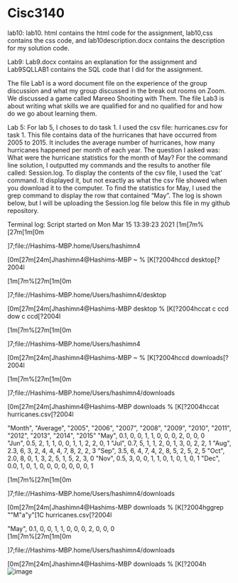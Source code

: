 # Cisc3140
lab10: lab10. html contains the html code for the assignment, lab10,css contains the css code, and lab10description.docx contains the description for my solution code.

Lab9: Lab9.docx contains an explanation for the assignment and Lab9SQLLAB1 contains the SQL code that I did for the assignment.

The file Lab1 is a word document file on the experience of the group discussion and what my group discussed in the break out rooms on Zoom. We discussed a game called Mareeo Shooting with Them.
The file Lab3 is about writing what skills we are qualified for and no qualified for and how do we go about learning them.


Lab 5: For lab 5, I choses to do task 1. I used the csv file: hurricanes.csv for task 1. This file contains data of the hurricanes that have occurred from 2005 to 2015. It includes the average number of hurricanes, how many hurricanes happened per month of each year. The question I asked was: What were the hurricane statistics for the month of May? For the command line solution, I outputted my commands and the results to another file called: Session.log. To display the contents of the csv file, I used the ‘cat’ command. It displayed it, but not exactly as what the csv file showed when you download it to the computer. To find the statistics for May, I used the grep command to display the row that contained “May”. The log is shown below, but I will be uploading the Session.log file below this file in my github repository. 

Terminal log: 
Script started on Mon Mar 15 13:39:23 2021
[1m[7m%[27m[1m[0m                                                                               
 
]7;file://Hashims-MBP.home/Users/hashimn4

[0m[27m[24m[Jhashimn4@Hashims-MBP ~ % [K[?2004hccd desktop[?2004l

[1m[7m%[27m[1m[0m                                                                               
 
]7;file://Hashims-MBP.home/Users/hashimn4/desktop

[0m[27m[24m[Jhashimn4@Hashims-MBP desktop % [K[?2004hccat  c  ccd dow   c  ccd[?2004l

[1m[7m%[27m[1m[0m                                                                               
 
]7;file://Hashims-MBP.home/Users/hashimn4

[0m[27m[24m[Jhashimn4@Hashims-MBP ~ % [K[?2004hccd downloads[?2004l

[1m[7m%[27m[1m[0m                                                                               
 
]7;file://Hashims-MBP.home/Users/hashimn4/downloads

[0m[27m[24m[Jhashimn4@Hashims-MBP downloads % [K[?2004hccat hurricanes.csv[?2004l

"Month", "Average", "2005", "2006", "2007", "2008", "2009", "2010", "2011", "2012", "2013", "2014", "2015"
"May",  0.1,  0,  0, 1, 1, 0, 0, 0, 2, 0,  0,  0  
"Jun",  0.5,  2,  1, 1, 0, 0, 1, 1, 2, 2,  0,  1
"Jul",  0.7,  5,  1, 1, 2, 0, 1, 3, 0, 2,  2,  1
"Aug",  2.3,  6,  3, 2, 4, 4, 4, 7, 8, 2,  2,  3
"Sep",  3.5,  6,  4, 7, 4, 2, 8, 5, 2, 5,  2,  5
"Oct",  2.0,  8,  0, 1, 3, 2, 5, 1, 5, 2,  3,  0
"Nov",  0.5,  3,  0, 0, 1, 1, 0, 1, 0, 1,  0,  1
"Dec",  0.0,  1,  0, 1, 0, 0, 0, 0, 0, 0,  0,  1

[1m[7m%[27m[1m[0m                                                                               
 
]7;file://Hashims-MBP.home/Users/hashimn4/downloads

[0m[27m[24m[Jhashimn4@Hashims-MBP downloads % [K[?2004hggrep ""M"a"y"[1C hurricanes.csv[?2004l

"May",  0.1,  0,  0, 1, 1, 0, 0, 0, 2, 0,  0,  0  
[1m[7m%[27m[1m[0m                                                                               
 
]7;file://Hashims-MBP.home/Users/hashimn4/downloads

[0m[27m[24m[Jhashimn4@Hashims-MBP downloads % [K[?2004h
![image](https://user-images.githubusercontent.com/61445847/111200548-44c1b200-8598-11eb-85b7-58953b7d796a.png)

